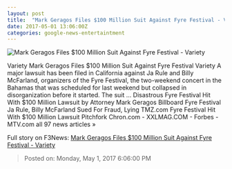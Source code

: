 ```yaml
---
layout: post
title:  "Mark Geragos Files $100 Million Suit Against Fyre Festival - Variety"
date: 2017-05-01 13:06:00Z
categories: google-news-entertaintment
---
```


![Mark Geragos Files $100 Million Suit Against Fyre Festival - Variety](https://pmcvariety.files.wordpress.com/2017/05/fyre-festival2.png?w=1000&h=563&crop=1)

Variety Mark Geragos Files $100 Million Suit Against Fyre Festival Variety A major lawsuit has been filed in California against Ja Rule and Billy McFarland, organizers of the Fyre Festival, the two-weekend concert in the Bahamas that was scheduled for last weekend but collapsed in disorganization before it started. The suit ... Disastrous Fyre Festival Hit With $100 Million Lawsuit by Attorney Mark Geragos Billboard Fyre Festival Ja Rule, Billy McFarland Sued For Fraud, Lying TMZ.com Fyre Festival Hit With $100 Million Lawsuit Pitchfork Chron.com - XXLMAG.COM - Forbes - MTV.com all 97 news articles »


Full story on F3News: [Mark Geragos Files $100 Million Suit Against Fyre Festival - Variety](http://www.f3nws.com/n/PxtB2H)

> Posted on: Monday, May 1, 2017 6:06:00 PM
